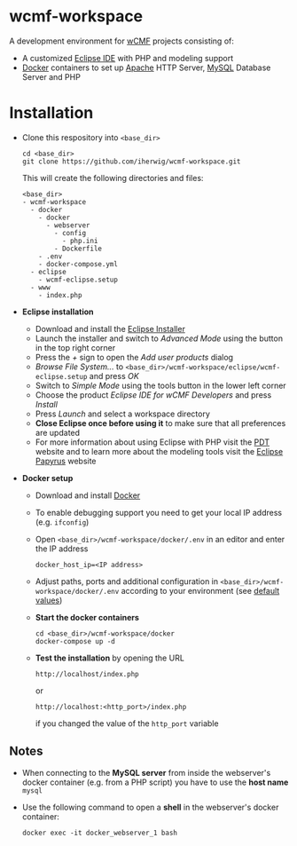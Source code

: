 # wcmf-workspace

A development environment for [wCMF](https://github.com/iherwig/wcmf) projects consisting of:

* A customized [Eclipse IDE](https://eclipse.org/ide/) with PHP and modeling support
* [Docker](https://www.docker.com/) containers to set up [Apache](https://httpd.apache.org/) HTTP Server, [MySQL](https://www.mysql.com/) Database Server and PHP

# Installation

* Clone this respository into `<base_dir>`

  ```
  cd <base_dir>
  git clone https://github.com/iherwig/wcmf-workspace.git
  ```
  
  This will create the following directories and files:
  
  ```
  <base_dir>
  - wcmf-workspace
    - docker
      - docker
        - webserver
          - config
            - php.ini
          - Dockerfile
      - .env
      - docker-compose.yml
    - eclipse
      - wcmf-eclipse.setup
    - www
      - index.php
  ```
  
* **Eclipse installation**
  * Download and install the [Eclipse Installer](https://projects.eclipse.org/projects/tools.oomph/downloads)
  * Launch the installer and switch to *Advanced Mode* using the button in the top right corner
  * Press the *+* sign to open the *Add user products* dialog
  * *Browse File System...* to `<base_dir>/wcmf-workspace/eclipse/wcmf-eclipse.setup` and press *OK*
  * Switch to *Simple Mode* using the tools button in the lower left corner
  * Choose the product *Eclipse IDE for wCMF Developers* and press *Install*
  * Press *Launch* and select a workspace directory
  * **Close Eclipse once before using it** to make sure that all preferences are updated
  * For more information about using Eclipse with PHP visit the [PDT](https://eclipse.org/pdt/) website and 
    to learn more about the modeling tools visit the [Eclipse Papyrus](https://eclipse.org/papyrus/) website
  
* **Docker setup**
  * Download and install [Docker](https://www.docker.com/)
  * To enable debugging support you need to get your local IP address (e.g. `ifconfig`)
  * Open `<base_dir>/wcmf-workspace/docker/.env` in an editor and enter the IP address
  
    ```
    docker_host_ip=<IP address>
    ```

  * Adjust paths, ports and additional configuration in `<base_dir>/wcmf-workspace/docker/.env` according 
    to your environment (see [default values](https://github.com/iherwig/wcmf-workspace/blob/master/docker/.env))
  * **Start the docker containers**
  
    ```
    cd <base_dir>/wcmf-workspace/docker
    docker-compose up -d
    ```
    
  * **Test the installation** by opening the URL 
  
    ```
    http://localhost/index.php
    ```
    
    or 
    
    ```
    http://localhost:<http_port>/index.php
    ```

    if you changed the value of the `http_port` variable
    
## Notes

  * When connecting to the **MySQL server** from inside the webserver's docker container (e.g. from a PHP script)
    you have to use the **host name** `mysql`
  * Use the following command to open a **shell** in the webserver's docker container:
  
    ```
    docker exec -it docker_webserver_1 bash
    ```
